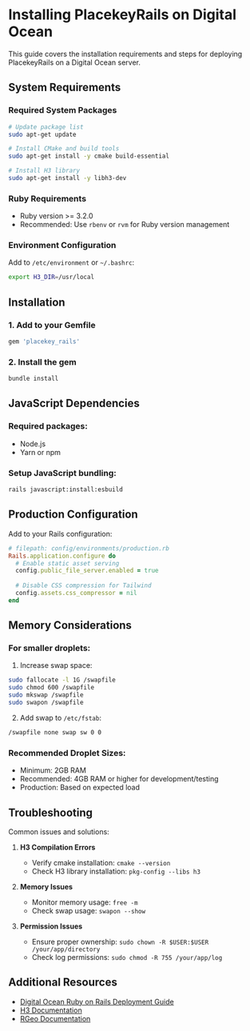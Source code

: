 # Installing PlacekeyRails on Digital Ocean

This guide covers the installation requirements and steps for deploying PlacekeyRails on a Digital Ocean server.

## System Requirements

### Required System Packages

```bash
# Update package list
sudo apt-get update

# Install CMake and build tools
sudo apt-get install -y cmake build-essential

# Install H3 library
sudo apt-get install -y libh3-dev
```

### Ruby Requirements
- Ruby version >= 3.2.0
- Recommended: Use `rbenv` or `rvm` for Ruby version management

### Environment Configuration

Add to `/etc/environment` or `~/.bashrc`:
```bash
export H3_DIR=/usr/local
```

## Installation

### 1. Add to your Gemfile

```ruby
gem 'placekey_rails'
```

### 2. Install the gem

```bash
bundle install
```

## JavaScript Dependencies

### Required packages:
- Node.js
- Yarn or npm

### Setup JavaScript bundling:

```bash
rails javascript:install:esbuild
```

## Production Configuration

Add to your Rails configuration:

```ruby
# filepath: config/environments/production.rb
Rails.application.configure do
  # Enable static asset serving
  config.public_file_server.enabled = true
  
  # Disable CSS compression for Tailwind
  config.assets.css_compressor = nil
end
```

## Memory Considerations

### For smaller droplets:

1. Increase swap space:
```bash
sudo fallocate -l 1G /swapfile
sudo chmod 600 /swapfile
sudo mkswap /swapfile
sudo swapon /swapfile
```

2. Add swap to `/etc/fstab`:
```bash
/swapfile none swap sw 0 0
```

### Recommended Droplet Sizes:
- Minimum: 2GB RAM
- Recommended: 4GB RAM or higher for development/testing
- Production: Based on expected load

## Troubleshooting

Common issues and solutions:

1. **H3 Compilation Errors**
   - Verify cmake installation: `cmake --version`
   - Check H3 library installation: `pkg-config --libs h3`

2. **Memory Issues**
   - Monitor memory usage: `free -m`
   - Check swap usage: `swapon --show`

3. **Permission Issues**
   - Ensure proper ownership: `sudo chown -R $USER:$USER /your/app/directory`
   - Check log permissions: `sudo chmod -R 755 /your/app/log`

## Additional Resources

- [Digital Ocean Ruby on Rails Deployment Guide](https://www.digitalocean.com/community/tutorials/how-to-deploy-rails-applications)
- [H3 Documentation](https://h3geo.org/)
- [RGeo Documentation](https://github.com/rgeo/rgeo)